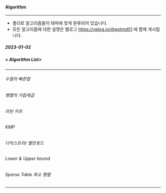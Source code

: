 #### Algorithm
------------------------------------------
* 폴더로 알고리즘들이 테마에 맞게 분류되어 있습니다. 
* 모든 알고리즘에 대한 설명은 벨로그 https://velog.io/@qotmd01 에 함께 게시됩니다. 

##### 2023-01-02
##### < Algorithm List>
------------------------------------------
###### 수열의 빠른합
###### 행렬의 거듭제곱
###### 라빈 카프
###### KMP
###### 다익스트라/ 벨만포드 
###### Lower & Upper bound
###### Sparse Table 희소 행렬
------------------------------------------

